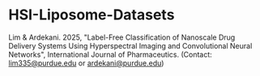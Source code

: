 # HSI-Liposome-Datasets
Lim & Ardekani. 2025, "Label-Free Classification of Nanoscale Drug Delivery Systems Using Hyperspectral Imaging and Convolutional Neural Networks", International Journal of Pharmaceutics. (Contact: lim335@purdue.edu or ardekani@purdue.edu)
